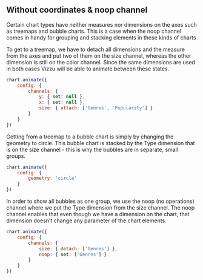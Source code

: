 ## Without coordinates & noop channel

Certain chart types have neither measures nor dimensions on the axes such as 
treemaps and bubble charts. This is a case when the noop channel comes in handy 
for grouping and stacking elements in these kinds of charts

To get to a treemap, we have to detach all dimensions and the measure from the 
axes and put two of them on the size channel, whereas the other dimension is 
still on the color channel. Since the same dimensions are used in both cases 
Vizzu will be able to animate between these states.

```javascript { "title": "Treemap" }
chart.animate({
	config: {
		channels: {
			y: { set: null },
			x: { set: null },
			size: { attach: ['Genres', 'Popularity'] }
		}
	}
})
```

Getting from a treemap to a bubble chart is simply by changing the geometry to 
circle. This bubble chart is stacked by the Type dimension that is on the size 
channel - this is why the bubbles are in separate, small groups.

```javascript { "title": "Bubble chart - stacked" }
chart.animate({
	config: {
		geometry: 'circle'
	}
})
```

In order to show all bubbles as one group, we use the noop (no operations) 
channel where we put the Type dimension from the size channel. The noop channel 
enables that even though we have a dimension on the chart, that dimension 
doesn’t change any parameter of the chart elements.

```javascript { "title": "Bubble chart - grouped - using the noop channel" }
chart.animate({
	config: {
		channels: {
			size: { detach: ['Genres'] },
			noop: { set: ['Genres'] }
		}
	}
})
```
